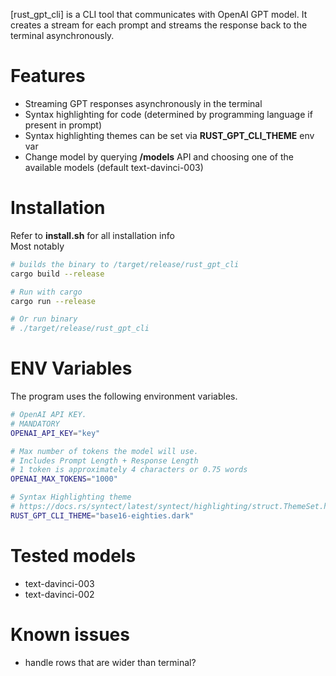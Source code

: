 [rust_gpt_cli] is a CLI tool that communicates with OpenAI GPT model. It creates a stream for each prompt and streams the response back to the terminal asynchronously. 

# Features
* Streaming GPT responses asynchronously in the terminal
* Syntax highlighting for code (determined by programming language if present in prompt)
* Syntax highlighting themes can be set via **RUST_GPT_CLI_THEME** env var
* Change model by querying **/models** API and choosing one of the available models (default text-davinci-003)

# Installation
Refer to **install.sh** for all installation info  
Most notably
```bash
# builds the binary to /target/release/rust_gpt_cli
cargo build --release

# Run with cargo
cargo run --release

# Or run binary
# ./target/release/rust_gpt_cli
```

# ENV Variables
The program uses the following environment variables.
```bash
# OpenAI API KEY. 
# MANDATORY
OPENAI_API_KEY="key"

# Max number of tokens the model will use. 
# Includes Prompt Length + Response Length
# 1 token is approximately 4 characters or 0.75 words
OPENAI_MAX_TOKENS="1000"

# Syntax Highlighting theme
# https://docs.rs/syntect/latest/syntect/highlighting/struct.ThemeSet.html
RUST_GPT_CLI_THEME="base16-eighties.dark"
```

# Tested models
* text-davinci-003
* text-davinci-002

# Known issues
* handle rows that are wider than terminal?
